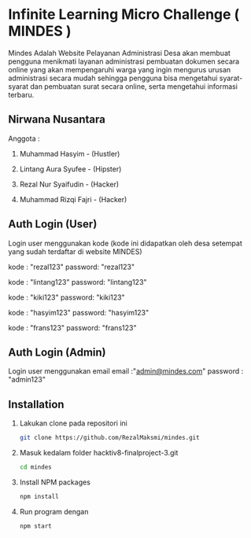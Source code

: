 # Infinite Learning Micro Challenge ( MINDES )

Mindes Adalah Website Pelayanan Administrasi Desa akan membuat pengguna menikmati layanan administrasi pembuatan dokumen secara online yang akan mempengaruhi warga yang ingin mengurus urusan administrasi secara mudah sehingga pengguna bisa mengetahui syarat-syarat dan pembuatan surat secara online, serta mengetahui informasi terbaru.

## Nirwana Nusantara

Anggota :

1. Muhammad Hasyim - (Hustler)

2. Lintang Aura Syufee - (Hipster)

3. Rezal Nur Syaifudin - (Hacker)

4. Muhammad Rizqi Fajri - (Hacker)

## Auth Login (User) 

Login user menggunakan kode (kode ini didapatkan oleh desa setempat yang sudah terdaftar di website MINDES)

  kode : "rezal123"
  password: "rezal123"
    
  kode : "lintang123"
  password: "lintang123"

  kode : "kiki123"
  password: "kiki123"

  kode : "hasyim123"
  password: "hasyim123"

  kode : "frans123"
  password: "frans123"

## Auth Login (Admin) 
Login user menggunakan email 
  email :"admin@mindes.com"
  password : "admin123"


## Installation

1. Lakukan clone pada repositori ini
   ```sh
   git clone https://github.com/RezalMaksmi/mindes.git
   ```
2. Masuk kedalam folder hacktiv8-finalproject-3.git
   ```sh
   cd mindes
   ```
3. Install NPM packages
   ```sh
   npm install
   ```
4. Run program dengan
   ```sh
   npm start
   ```
